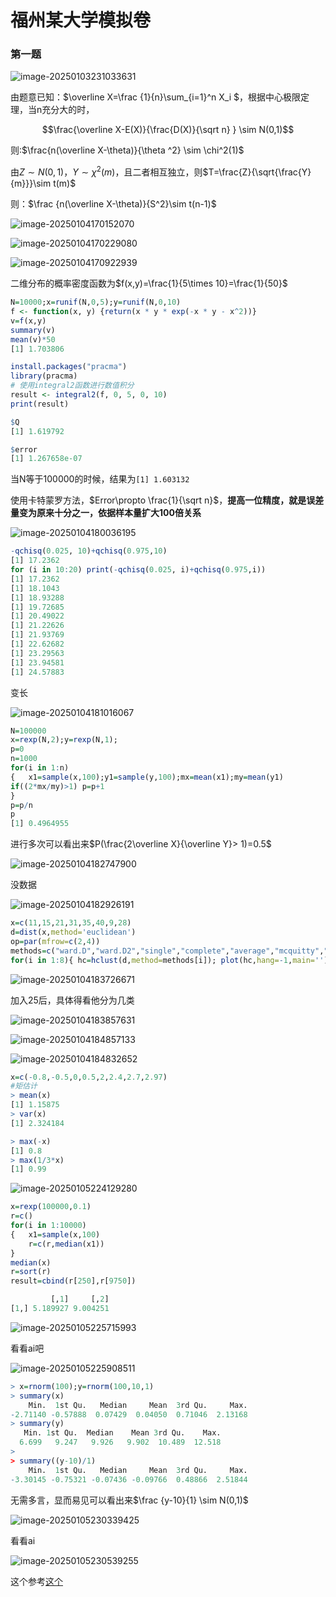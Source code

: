 # 福州某大学模拟卷

### 第一题

![image-20250103231033631](i0.png)

由题意已知：$\overline X=\frac {1}{n}\sum_{i=1}^n X_i $，根据中心极限定理，当n充分大的时，

$$\frac{\overline X-E(X)}{\frac{D(X)}{\sqrt n} } \sim N(0,1)$$

则:$\frac{n(\overline X-\theta)}{\theta ^2} \sim \chi^2(1)$

由$Z\sim N(0,1)$，$Y\sim \chi ^2(m)$，且二者相互独立，则$T=\frac{Z}{\sqrt{\frac{Y}{m}}}\sim t(m)$

则：$\frac {n(\overline X-\theta)}{S^2}\sim t(n-1)$

![image-20250104170152070](i1.png)

![image-20250104170229080](i2.png)

  ![image-20250104170922939](i3.png)

二维分布的概率密度函数为$f(x,y)=\frac{1}{5\times 10}=\frac{1}{50}$

``` R
N=10000;x=runif(N,0,5);y=runif(N,0,10)
f <- function(x, y) {return(x * y * exp(-x * y - x^2))}
v=f(x,y)
summary(v)
mean(v)*50
[1] 1.703806

install.packages("pracma")
library(pracma)
# 使用integral2函数进行数值积分
result <- integral2(f, 0, 5, 0, 10)
print(result)

$Q
[1] 1.619792

$error
[1] 1.267658e-07
```

当N等于100000的时候，结果为`[1] 1.603132`

使用卡特蒙罗方法，$Error\propto \frac{1}{\sqrt n}$，**提高一位精度，就是误差量变为原来十分之一，依据样本量扩大100倍关系**

![image-20250104180036195](i4.png)

``` R
-qchisq(0.025, 10)+qchisq(0.975,10)
[1] 17.2362
for (i in 10:20) print(-qchisq(0.025, i)+qchisq(0.975,i))
[1] 17.2362
[1] 18.1043
[1] 18.93288
[1] 19.72685
[1] 20.49022
[1] 21.22626
[1] 21.93769
[1] 22.62682
[1] 23.29563
[1] 23.94581
[1] 24.57883
```

变长

![image-20250104181016067](i5.png)

``` R
N=100000
x=rexp(N,2);y=rexp(N,1);
p=0
n=1000
for(i in 1:n)
{	x1=sample(x,100);y1=sample(y,100);mx=mean(x1);my=mean(y1)
if((2*mx/my)>1) p=p+1
}
p=p/n
p
[1] 0.4964955

```

进行多次可以看出来$P(\frac{2\overline X}{\overline Y}> 1)=0.5$

![image-20250104182747900](i6.png)

没数据

![image-20250104182926191](i7.png)

``` R
x=c(11,15,21,31,35,40,9,28)
d=dist(x,method='euclidean')
op=par(mfrow=c(2,4))
methods=c("ward.D","ward.D2","single","complete","average","mcquitty","median","centroid")
for(i in 1:8){ hc=hclust(d,method=methods[i]); plot(hc,hang=-1,main='') }
```

![image-20250104183726671](i8.png)

加入25后，具体得看他分为几类

![image-20250104183857631](i9.png)

![image-20250104184857133](i11.png)

![image-20250104184832652](i10.png)

``` R
x=c(-0.8,-0.5,0,0.5,2,2.4,2.7,2.97)
#矩估计
> mean(x)
[1] 1.15875
> var(x)
[1] 2.324184

> max(-x)
[1] 0.8
> max(1/3*x)
[1] 0.99
```

![image-20250105224129280](./image-20250105224129280.png)

``` R
x=rexp(100000,0.1)
r=c()
for(i in 1:10000)
{	x1=sample(x,100)
	r=c(r,median(x1))
}
median(x)
r=sort(r)
result=cbind(r[250],r[9750])

         [,1]     [,2]
[1,] 5.189927 9.004251

```

![image-20250105225715993](./image-20250105225715993.png)

看看ai吧

![image-20250105225908511](./image-20250105225908511.png)

``` R
> x=rnorm(100);y=rnorm(100,10,1)
> summary(x)
    Min.  1st Qu.   Median     Mean  3rd Qu.     Max. 
-2.71140 -0.57888  0.07429  0.04050  0.71046  2.13168 
> summary(y)
   Min. 1st Qu.  Median    Mean 3rd Qu.    Max. 
  6.699   9.247   9.926   9.902  10.489  12.518 
> 
> summary((y-10)/1)
    Min.  1st Qu.   Median     Mean  3rd Qu.     Max. 
-3.30145 -0.75321 -0.07436 -0.09766  0.48866  2.51844 
```

无需多言，显而易见可以看出来$\frac {y-10}{1} \sim N(0,1)$

![image-20250105230339425](./image-20250105230339425.png)

看看ai

![image-20250105230539255](./image-20250105230539255.png)

这个参考[这个](./../11/方差分析与正交试验.md)
